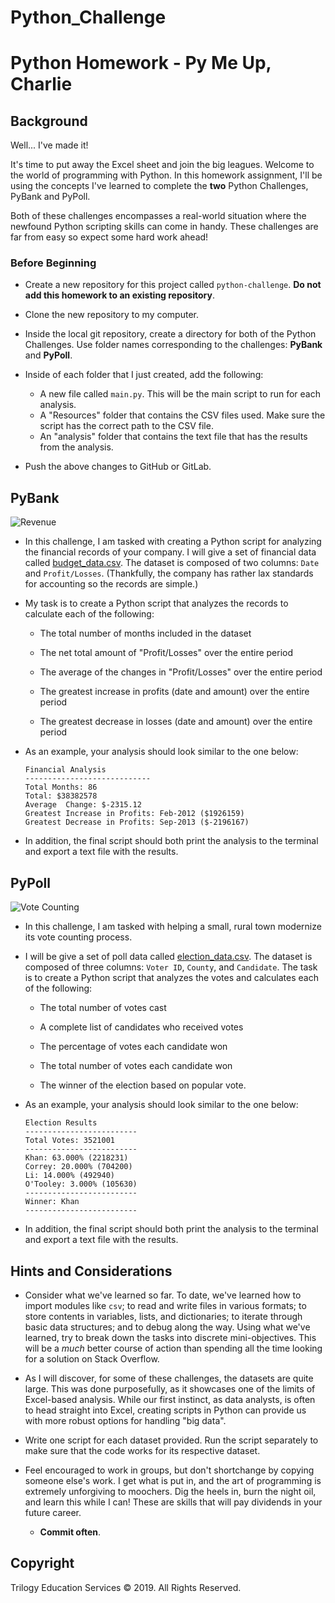 # Python_Challenge
 
# Python Homework - Py Me Up, Charlie

## Background

Well... I've made it!

It's time to put away the Excel sheet and join the big leagues. Welcome to the world of programming with Python. In this homework assignment, I'll be using the concepts I've learned to complete the **two** Python Challenges, PyBank and PyPoll.

Both of these challenges encompasses a real-world situation where the newfound Python scripting skills can come in handy. These challenges are far from easy so expect some hard work ahead!

### Before  Beginning

* Create a new repository for this project called `python-challenge`. **Do not add this homework to an existing repository**.

* Clone the new repository to my computer.

* Inside the local git repository, create a directory for both of the  Python Challenges. Use folder names corresponding to the challenges: **PyBank** and  **PyPoll**.

* Inside of each folder that I just created, add the following:

  * A new file called `main.py`. This will be the main script to run for each analysis.
  * A "Resources" folder that contains the CSV files  used. Make sure the script has the correct path to the CSV file.
  * An "analysis" folder that contains the text file that has the results from the analysis.

* Push the above changes to GitHub or GitLab.

## PyBank

![Revenue](Images/revenue-per-lead.png)

* In this challenge, I am tasked with creating a Python script for analyzing the financial records of your company. I will give a set of financial data called [budget_data.csv](PyBank/Resources/budget_data.csv). The dataset is composed of two columns: `Date` and `Profit/Losses`. (Thankfully, the company has rather lax standards for accounting so the records are simple.)

* My task is to create a Python script that analyzes the records to calculate each of the following:

  * The total number of months included in the dataset

  * The net total amount of "Profit/Losses" over the entire period

  * The average of the changes in "Profit/Losses" over the entire period

  * The greatest increase in profits (date and amount) over the entire period

  * The greatest decrease in losses (date and amount) over the entire period

* As an example, your analysis should look similar to the one below:

  ```text
  Financial Analysis
  ----------------------------
  Total Months: 86
  Total: $38382578
  Average  Change: $-2315.12
  Greatest Increase in Profits: Feb-2012 ($1926159)
  Greatest Decrease in Profits: Sep-2013 ($-2196167)
  ```

* In addition, the final script should both print the analysis to the terminal and export a text file with the results.

## PyPoll

![Vote Counting](Images/Vote_counting.png)

* In this challenge, I am tasked with helping a small, rural town modernize its vote counting process.

* I will be give a set of poll data called [election_data.csv](PyPoll/Resources/election_data.csv). The dataset is composed of three columns: `Voter ID`, `County`, and `Candidate`. The task is to create a Python script that analyzes the votes and calculates each of the following:

  * The total number of votes cast

  * A complete list of candidates who received votes

  * The percentage of votes each candidate won

  * The total number of votes each candidate won

  * The winner of the election based on popular vote.

* As an example, your analysis should look similar to the one below:

  ```text
  Election Results
  -------------------------
  Total Votes: 3521001
  -------------------------
  Khan: 63.000% (2218231)
  Correy: 20.000% (704200)
  Li: 14.000% (492940)
  O'Tooley: 3.000% (105630)
  -------------------------
  Winner: Khan
  -------------------------
  ```

* In addition, the final script should both print the analysis to the terminal and export a text file with the results.

## Hints and Considerations

* Consider what we've learned so far. To date, we've learned how to import modules like `csv`; to read and write files in various formats; to store contents in variables, lists, and dictionaries; to iterate through basic data structures; and to debug along the way. Using what we've learned, try to break down the tasks into discrete mini-objectives. This will be a _much_ better course of action than spending all the time looking for a solution on Stack Overflow.

* As I will discover, for some of these challenges, the datasets are quite large. This was done purposefully, as it showcases one of the limits of Excel-based analysis. While our first instinct, as data analysts, is often to head straight into Excel, creating scripts in Python can provide us with more robust options for handling "big data".

* Write one script for each dataset provided. Run the script separately to make sure that the code works for its respective dataset.

* Feel encouraged to work in groups, but don't shortchange  by copying someone else's work. I get what is put in, and the art of programming is extremely unforgiving to moochers. Dig the heels in, burn the night oil, and learn this while I can! These are skills that will pay dividends in your future career.


  * **Commit often**.

## Copyright

Trilogy Education Services © 2019. All Rights Reserved.
